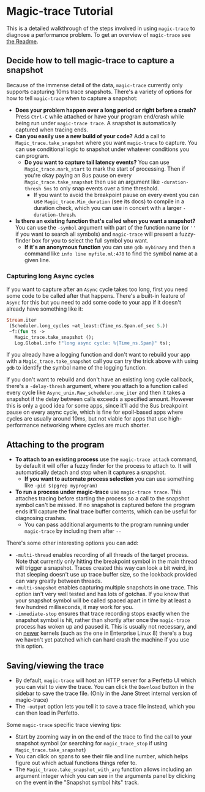 # Magic-trace Tutorial

This is a detailed walkthrough of the steps involved in using
`magic-trace` to diagnose a performance problem. To get an overview of
`magic-trace` see [the Readme](../README.md).

## Decide how to tell magic-trace to capture a snapshot

Because of the immense detail of the data, `magic-trace` currently only
supports capturing 10ms trace snapshots. There's a variety of options
for how to tell `magic-trace` when to capture a snapshot:

- **Does your problem happen over a long period or right before a
  crash?** Press `Ctrl-C` while attached or have your program
  end/crash while being run under `magic-trace trace`. A snapshot is
  automatically captured when tracing ends.
- **Can you easily use a new build of your code?** Add a call to
  `Magic_trace.take_snapshot` where you want `magic-trace` to capture.
  You can use conditional logic to snapshot under whatever conditions
  you can program.
    - **Do you want to capture tail latency events?** You can use
      `Magic_trace.mark_start` to mark the start of processing. Then
      if you're okay paying an 8us pause on every
      `Magic_trace.take_snapshot` then use an argument like
      `-duration-thresh 5ms` to only snap events over a time
      threshold. 
        - If you want to avoid the breakpoint pause on every event you
          can use `Magic_trace.Min_duration` (see its docs) to compile
          in a duration check, which you can use in concert with a
          larger `-duration-thresh`.
- **Is there an existing function that's called when you want a
  snapshot?** You can use the `-symbol` argument with part of the
  function name (or `''` if you want to search all symbols) and
  `magic-trace` will present a fuzzy-finder box for you to select the
  full symbol you want.
    - **If it's an anonymous function** you can use `gdb mybinary` and
      then a command like `info line myfile.ml:470` to find the symbol
      name at a given line.

### Capturing long Async cycles

If you want to capture after an `Async` cycle takes too long, first
you need some code to be called after that happens. There's a built-in
feature of `Async` for this but you need to add some code to your app
if it doesn't already have something like it:

```ocaml
Stream.iter
 (Scheduler.long_cycles ~at_least:(Time_ns.Span.of_sec 5.))
 ~f:(fun ts ->
   Magic_trace.take_snapshot ();
   Log.Global.info !"long async cycle: %{Time_ns.Span}" ts);
```

If you already have a logging function and don't want to rebuild your
app with a `Magic_trace.take_snapshot` call you can try the trick above
with using `gdb` to identify the symbol name of the logging function.

If you don't want to rebuild and don't have an existing long cycle
callback, there's a `-delay-thresh` argument, where you attach to a
function called every cycle like `Async_unix.Raw_scheduler.one_iter`
and then it takes a snapshot if the delay between calls exceeds a
specified amount. However this is only a good idea for some apps,
since it'll add the 8us breakpoint pause on every async cycle, which
is fine for epoll-based apps where cycles are usually around 10ms, but
not viable for apps that use high-performance networking where cycles
are much shorter.

## Attaching to the program

- **To attach to an existing process** use the `magic-trace attach`
  command, by default it will offer a fuzzy finder for the process to
  attach to. It will automatically detach and stop when it captures a
  snapshot.
    - **If you want to automate process selection** you can use
      something like `-pid $(pgrep myprogram)`
- **To run a process under magic-trace** use `magic-trace trace`. This
  attaches tracing before starting the process so a call to the
  snapshot symbol can't be missed. If no snapshot is captured
  before the program ends it'll capture the final trace buffer
  contents, which can be useful for diagnosing crashes.
    - You can pass additional arguments to the program running under
      `magic-trace` by including them after `--`

There's some other interesting options you can add:

- `-multi-thread` enables recording of all threads of the target
  process. Note that currently only hitting the breakpoint symbol in
  the main thread will trigger a snapshot. Traces created this way can
  look a bit weird, in that sleeping doesn't use up trace buffer size,
  so the lookback provided can vary greatly between threads.
- `-multi-snapshot` enables capturing multiple snapshots in one trace.
  This option isn't very well tested and has lots of gotchas. If you
  know that your snapshot symbol will be called spaced apart in time by
  at least a few hundred milliseconds, it may work for you.
- `-immediate-stop` ensures that trace recording stops exactly when
  the snapshot symbol is hit, rather than shortly after once the
  `magic-trace` process has woken up and paused it. This is usually
  not necessary, and on [newer][1] kernels (such as the one in
  Enterprise Linux 8) there's a bug we haven't yet patched which can
  hard crash the machine if you use this option.

[1]: https://github.com/torvalds/linux/commit/670638477aede0d7a355ced04b569214aa3feacd

## Saving/viewing the trace

- By default, `magic-trace` will host an HTTP server for a Perfetto UI
  which you can visit to view the trace. You can click the `Download`
  button in the sidebar to save the trace file. (Only in the Jane
  Street internal version of magic-trace)
- The `-output` option lets you tell it to save a trace file instead,
  which you can then load in Perfetto.

Some `magic-trace` specific trace viewing tips:

- Start by zooming way in on the end of the trace to find the call to
  your snapshot symbol (or searching for `magic_trace_stop` if using
  `Magic_trace.take_snapshot`)
- You can click on spans to see their file and line number, which
  helps figure out which actual functions things refer to.
- The `Magic_trace.take_snapshot_with_arg` function allows including an
  argument integer which you can see in the arguments panel by clicking
  on the event in the "Snapshot symbol hits" track.
